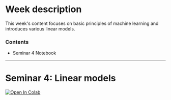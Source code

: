 # Week description

This week's content focuses on basic principles of machine learning and introduces various linear models.
### Contents

* Seminar 4 Notebook

---

# Seminar 4: Linear models

<a target="_blank" href="https://colab.research.google.com/github/alllirik/hse_ml_bioinf/blob/main/week04/Seminar_4_Linear_Models.ipynb">
  <img src="https://colab.research.google.com/assets/colab-badge.svg" alt="Open In Colab"/>
</a>
